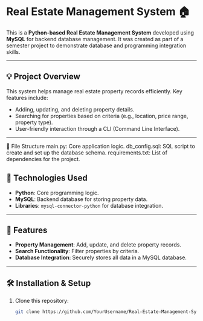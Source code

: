 # Real Estate Management System 🏠

This is a **Python-based Real Estate Management System** developed using **MySQL** for backend database management. It was created as part of a semester project to demonstrate database and programming integration skills.

---

## 💡 Project Overview
This system helps manage real estate property records efficiently. Key features include:
- Adding, updating, and deleting property details.
- Searching for properties based on criteria (e.g., location, price range, property type).
- User-friendly interaction through a CLI (Command Line Interface).

---
📂 File Structure
main.py: Core application logic.
db_config.sql: SQL script to create and set up the database schema.
requirements.txt: List of dependencies for the project.

## 🔧 Technologies Used
- **Python**: Core programming logic.
- **MySQL**: Backend database for storing property data.
- **Libraries**: `mysql-connector-python` for database integration.

---

## 🚀 Features
- **Property Management**: Add, update, and delete property records.
- **Search Functionality**: Filter properties by criteria.
- **Database Integration**: Securely stores all data in a MySQL database.

---

## 🛠️ Installation & Setup

1. Clone this repository:
   ```bash
   git clone https://github.com/YourUsername/Real-Estate-Management-System.git
